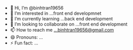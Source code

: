 - 👋 Hi, I’m @binhtran19656
- 👀 I’m interested in ...front end developmnet
- 🌱 I’m currently learning ...back end development
- 💞️ I’m looking to collaborate on ...front end development
- 📫 How to reach me ...binhtran19656@gmail.com
- 😄 Pronouns: ...
- ⚡ Fun fact: ...

<!---
binhtran19656/binhtran19656 is a ✨ special ✨ repository because its `README.md` (this file) appears on your GitHub profile.
You can click the Preview link to take a look at your changes.
--->
